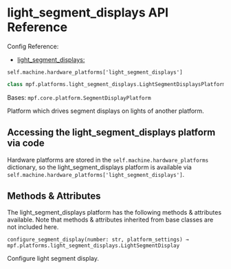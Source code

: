 # light_segment_displays API Reference

Config Reference:

* [light_segment_displays:](../../../config/light_segment_displays.md)

`self.machine.hardware_platforms['light_segment_displays']`

``` python
class mpf.platforms.light_segment_displays.LightSegmentDisplaysPlatform(machine)
```

Bases: `mpf.core.platform.SegmentDisplayPlatform`

Platform which drives segment displays on lights of another platform.

## Accessing the light_segment_displays platform via code

Hardware platforms are stored in the `self.machine.hardware_platforms` dictionary, so the light_segment_displays platform is available via `self.machine.hardware_platforms['light_segment_displays']`.

## Methods & Attributes

The light_segment_displays platform has the following methods & attributes available. Note that methods & attributes inherited from base classes are not included here.

`configure_segment_display(number: str, platform_settings) → mpf.platforms.light_segment_displays.LightSegmentDisplay`

Configure light segment display.
